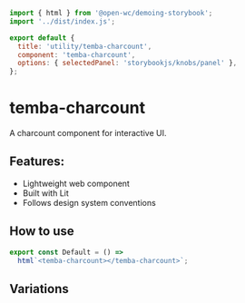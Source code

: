 ```js script
import { html } from '@open-wc/demoing-storybook';
import '../dist/index.js';

export default {
  title: 'utility/temba-charcount',
  component: 'temba-charcount',
  options: { selectedPanel: 'storybookjs/knobs/panel' },
};
```

# temba-charcount

A charcount component for interactive UI.

## Features:

- Lightweight web component
- Built with Lit
- Follows design system conventions

## How to use

```js preview-story
export const Default = () =>
  html`<temba-charcount></temba-charcount>`;
```

## Variations

